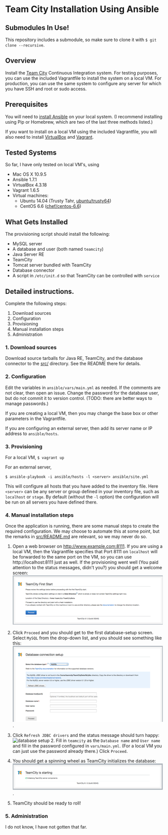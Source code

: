 # Team City Installation Using Ansible

## Submodules In Use!

This repository includes a submodule, so make sure to clone it with `$ git clone --recursive`.

## Overview

Install the [Team City](http://www.jetbrains.com/teamcity/) Continuous
Integration system.  For testing purposes, you can use the included
Vagrantfile to install the system on a local VM.  For production, you can use
the same system to configure any server for which you have SSH and root or
sudo access.

## Prerequisites

You will need to [install Ansible](http://docs.ansible.com/intro_installation.html) on your local system.  (I recommend installing using Pip or Homebrew, which are two of the last three methods listed.)

If you want to install on a local VM using the included Vagrantfile, you will also need to install [VirtualBox](https://www.virtualbox.org/) and [Vagrant](https://www.vagrantup.com/).

## Tested Systems

So far, I have only tested on local VM's, using

* Mac OS X 10.9.5
* Ansible 1.7.1
* VirtualBox 4.3.18
* Vagrant 1.6.5
* Virtual machines:
  * Ubuntu 14.04 (Trusty Tahr, [ubuntu/trusty64](https://vagrantcloud.com/ubuntu))
  * CentOS 6.6 ([chef/centos-6.6](https://vagrantcloud.com/chef))

## What Gets Installed

The provisioning script should install the following:

* MySQL server
* A database and user (both named `teamcity`)
* Java Server RE
* TeamCity
* Tomcat server bundled with TeamCity
* Database connector
* A script in `/etc/init.d` so that TeamCity can be controlled with `service`

## Detailed instructions.

Complete the following steps:

1. Download sources
2. Configuration
3. Provisioning
4. Manual installation steps
5. Administration

### 1. Download sources

Download source tarballs for Java RE, TeamCity, and the database connector to the [src/](./src) directory.  See the README there for details.

### 2. Configuration

Edit the variables in `ansible/vars/main.yml` as needed.  If the comments are not clear, then open an issue.  Change the password for the database user, but do not commit it to version control.  (TODO:  there are better ways to manage passwords.)

If you are creating a local VM, then you may change the base box or other parameters in the Vagrantfile.

If you are configuring an external server, then add its server name or IP address to `ansible/hosts`.

### 3. Provisioning

For a local VM, `$ vagrant up`

For an external server,

```
$ ansible-playbook -i ansible/hosts -l <server> ansible/site.yml
```

This will configure all hosts that you have added to the inventory file.  Here `<server>` can be any server or group defined in your inventory file, such as `localhost` or `stage`.  By default (without the `-l` option) the configuration will be run on all servers you have defined there.

### 4. Manual installation steps

Once the application is running, there are some manual steps to create the required configuration. We may choose to automate this at some point, but the remarks in [src/README.md](./src) are relevant, so we may never do so.

1. Open a web browser on http://www.example.com:8111.  If you are using a local VM, then the Vagrantfile specifies that Port 8111 on `localhost` will be forwarded to the same port on the VM, so you can use http://localhost:8111 just as well.  If the provisioning went well (You paid attention to the status messages, didn't you?) you should get a welcome screen:  ![welcome screen](./images/teamcity-first-start.png)

2. Click `Proceed` and you should get to the first database-setup screen.  Select `MySQL` from the drop-down list, and you should see something like this:  ![database setup 1](./images/teamcity-db-setup-1.png).

3.  Click `Refresh JDBC drivers` and the status message should turn happy:  ![database setup 2](./images/teamcity-db-setup-2).  Fill in `teamcity` as the `Database name` and `User name` and fill in the password configured in `vars/main.yml`.  (For a local VM you can just use the password already there.)  Click `Proceed`.

4. You should get a spinning wheel as TeamCity initializes the database:  ![database initialization](./images/teamcity-db-init.png).

5. TeamCity should be ready to roll!

### 5. Administration

I do not know, I have not gotten that far.
